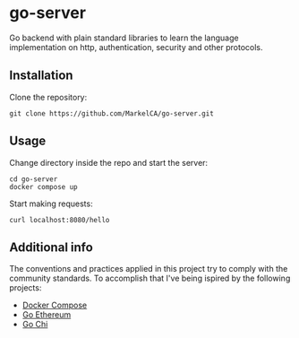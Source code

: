 # go-server
Go backend with plain standard libraries to learn the language implementation on http, authentication, security and other protocols.

## Installation
Clone the repository:
```
git clone https://github.com/MarkelCA/go-server.git
```

## Usage
Change directory inside the repo and start the server:
```
cd go-server
docker compose up
```

Start making requests:
```
curl localhost:8080/hello
```


## Additional info
The conventions and practices applied in this project try to comply with the community standards. To accomplish that I've being ispired by the following projects:
- [Docker Compose](https://github.com/docker/compose)
- [Go Ethereum](https://github.com/ethereum/go-ethereum)
- [Go Chi](https://github.com/go-chi/chi)
